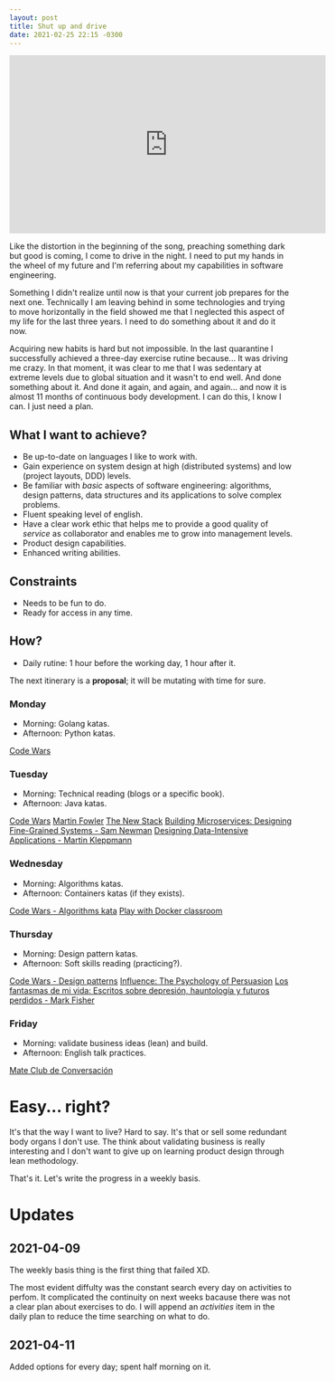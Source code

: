 ```yaml
---
layout: post
title: Shut up and drive
date: 2021-02-25 22:15 -0300
---
```


<iframe width="560" height="315" src="https://www.youtube-nocookie.com/embed/WEMVdaSZ-f0" frameborder="0" allow="accelerometer; autoplay; clipboard-write; encrypted-media; gyroscope; picture-in-picture" allowfullscreen></iframe>

Like the distortion in the beginning of the song, preaching something dark but
good is coming, I come to drive in the night. I need to put my hands in the
wheel of my future and I'm referring about my capabilities in software
engineering.

Something I didn't realize until now is that your current job prepares for the
next one. Technically I am leaving behind in some technologies and trying to
move horizontally in the field showed me that I neglected this aspect of my life
for the last three years. I need to do something about it and do it now.

Acquiring new habits is hard but not impossible. In the last quarantine I
successfully achieved a three-day exercise rutine because... It was driving me
crazy. In that moment, it was clear to me that I was sedentary at extreme levels
due to global situation and it wasn't to end well. And done something about it.
 And done it again, and again, and again... and now it is almost 11 months of
 continuous body development. I can do this, I know I can. I just need a plan.

## What I want to achieve?

* Be up-to-date on languages I like to work with.
* Gain experience on system design at high (distributed systems) and low
  (project layouts, DDD) levels.
* Be familiar with _basic_ aspects of software engineering: algorithms, design
  patterns, data structures and its applications to solve complex problems.
* Fluent speaking level of english.
* Have a clear work ethic that helps me to provide a good quality of _service_
  as collaborator and enables me to grow into management levels.
* Product design capabilities.
* Enhanced writing abilities.

## Constraints

* Needs to be fun to do.
* Ready for access in any time.

## How?

* Daily rutine: 1 hour before the working day, 1 hour after it.

The next itinerary is a **proposal**; it will be mutating with time for sure.

### Monday

* Morning: Golang katas.
* Afternoon: Python katas.

[Code Wars](https://www.codewars.com/)

### Tuesday
* Morning: Technical reading (blogs or a specific book).
* Afternoon: Java katas.

[Code Wars](https://www.codewars.com/)
[Martin Fowler](https://www.martinfowler.com/)
[The New Stack](https://thenewstack.io/)
[Building Microservices: Designing Fine-Grained Systems - Sam Newman](https://www.goodreads.com/book/show/22512931-building-microservices)
[Designing Data-Intensive Applications - Martin Kleppmann](https://www.goodreads.com/book/show/23463279-designing-data-intensive-applications)

### Wednesday
* Morning: Algorithms katas.
* Afternoon: Containers katas (if they exists).

[Code Wars - Algorithms kata](https://www.codewars.com/collections/algorithms-kata)
[Play with Docker classroom](https://training.play-with-docker.com/alacart/)

### Thursday
* Morning: Design pattern katas.
* Afternoon: Soft skills reading (practicing?).

[Code Wars - Design patterns](https://www.codewars.com/collections/design-patterns)
[Influence: The Psychology of Persuasion](https://www.goodreads.com/book/show/28815.Influence)
[Los fantasmas de mi vida: Escritos sobre depresión, hauntología y futuros perdidos - Mark Fisher](https://www.goodreads.com/book/show/38937969-los-fantasmas-de-mi-vida)

### Friday
* Morning: validate business ideas (lean) and build.
* Afternoon: English talk practices.

[Mate Club de Conversación](https://mate-club.com.ar/)

# Easy... right?

It's that the way I want to live? Hard to say. It's that or sell some redundant
body organs I don't use. The think about validating business is really
interesting and I don't want to give up on learning product design through lean
methodology.

That's it. Let's write the progress in a weekly basis.

# Updates

## 2021-04-09

The weekly basis thing is the first thing that failed XD.

The most evident diffulty was the constant search every day on activities to
perfom. It complicated the continuity on next weeks bacause there was not a
clear plan about exercises to do. I will append an _activities_ item in the
daily plan to reduce the time searching on what to do.

## 2021-04-11

Added options for every day; spent half morning on it.
